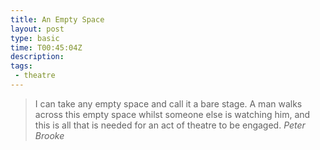 ```yaml
---
title: An Empty Space
layout: post
type: basic 
time: T00:45:04Z
description: 
tags: 
 - theatre
---
```


> I can take any empty space and call it a bare stage. A man walks across this empty space whilst someone else is watching him, and this is all that is needed for an act of theatre to be engaged.
_Peter Brooke_
